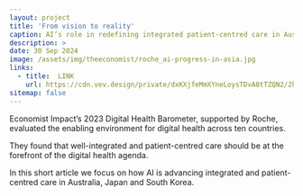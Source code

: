```yaml
---
layout: project
title: 'From vision to reality' 
caption: AI’s role in redefining integrated patient-centred care in Australia, Japan, and South Korea
description: >
date: 30 Sep 2024
image: /assets/img/theeconomist/roche_ai-progress-in-asia.jpg
links:
  - title:  LINK
    url: https://cdn.vev.design/private/dxKXjfeMmXYneLoysTDvA8tTZQN2/2hage-ai-vision-to-reality-roche-article-sep-2024.pdf
sitemap: false
---
```


Economist Impact’s 2023 Digital Health Barometer, supported by Roche, evaluated the enabling environment for digital health across ten countries. 

<p> They found that well-integrated and patient-centred care should be at the forefront of the digital health agenda. 

<p>In this short article we focus on how AI is advancing integrated and patient-centred care in Australia, Japan and South Korea.